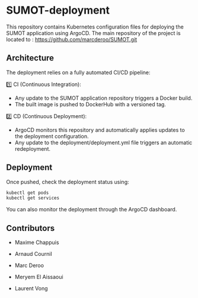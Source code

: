 # SUMOT-deployment

This repository contains Kubernetes configuration files for deploying the SUMOT application using ArgoCD.
The main repository of the project is located to : https://github.com/marcderoo/SUMOT.git

## Architecture
The deployment relies on a fully automated CI/CD pipeline:

1️⃣ CI (Continuous Integration):
- Any update to the SUMOT application repository triggers a Docker build.
- The built image is pushed to DockerHub with a versioned tag.

2️⃣ CD (Continuous Deployment):
- ArgoCD monitors this repository and automatically applies updates to the deployment configuration.
- Any update to the deployment/deployment.yml file triggers an automatic redeployment.

## Deployment
Once pushed, check the deployment status using:

```bash
kubectl get pods
kubectl get services
```

You can also monitor the deployment through the ArgoCD dashboard.

## Contributors

- Maxime Chappuis

- Arnaud Cournil

- Marc Deroo

- Meryem El Aissaoui

- Laurent Vong
